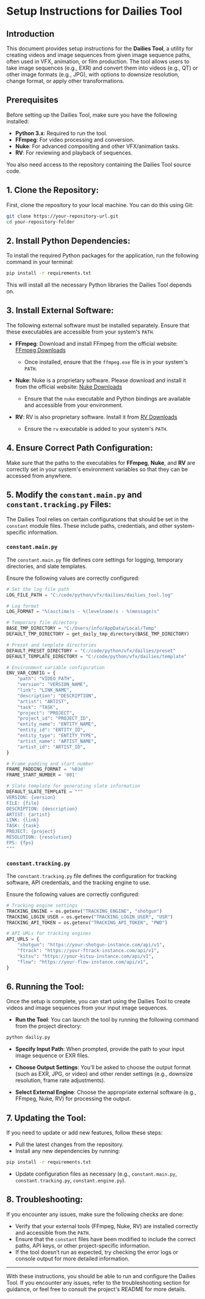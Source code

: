 # Setup Instructions for Dailies Tool

## Introduction
This document provides setup instructions for the **Dailies Tool**, a utility for creating videos and image sequences from given image sequence paths, often used in VFX, animation, or film production. The tool allows users to take image sequences (e.g., EXR) and convert them into videos (e.g., QT) or other image formats (e.g., JPG), with options to downsize resolution, change format, or apply other transformations.

## Prerequisites

Before setting up the Dailies Tool, make sure you have the following installed:

- **Python 3.x**: Required to run the tool.
- **FFmpeg**: For video processing and conversion.
- **Nuke**: For advanced compositing and other VFX/animation tasks.
- **RV**: For reviewing and playback of sequences.

You also need access to the repository containing the Dailies Tool source code.

## 1. **Clone the Repository**:
First, clone the repository to your local machine. You can do this using Git:

```bash
git clone https://your-repository-url.git
cd your-repository-folder
```

## 2. **Install Python Dependencies**:
To install the required Python packages for the application, run the following command in your terminal:

```bash
pip install -r requirements.txt
```

This will install all the necessary Python libraries the Dailies Tool depends on.

## 3. **Install External Software**:
The following external software must be installed separately. Ensure that these executables are accessible from your system's `PATH`.

- **FFmpeg**: Download and install FFmpeg from the official website: [FFmpeg Downloads](https://ffmpeg.org/download.html)
  - Once installed, ensure that the `ffmpeg.exe` file is in your system's `PATH`.

- **Nuke**: Nuke is a proprietary software. Please download and install it from the official website: [Nuke Downloads](https://www.foundry.com/products/nuke)
  - Ensure that the `nuke` executable and Python bindings are available and accessible from your environment.

- **RV**: RV is also proprietary software. Install it from [RV Downloads](https://www.foundry.com/products/rv)
  - Ensure the `rv` executable is added to your system's `PATH`.

## 4. **Ensure Correct Path Configuration**:
Make sure that the paths to the executables for **FFmpeg**, **Nuke**, and **RV** are correctly set in your system's environment variables so that they can be accessed from anywhere.

## 5. **Modify the `constant.main.py` and `constant.tracking.py` Files**:
The Dailies Tool relies on certain configurations that should be set in the `constant` module files. These include paths, credentials, and other system-specific information. 

### `constant.main.py`
The `constant.main.py` file defines core settings for logging, temporary directories, and slate templates.

Ensure the following values are correctly configured:

```python
# Set the log file path
LOG_FILE_PATH = "C:/code/python/vfx/dailies/dailies_tool.log"

# Log format
LOG_FORMAT = "%(asctime)s - %(levelname)s - %(message)s"

# Temporary file directory
BASE_TMP_DIRECTORY = "C:/Users/info/AppData/Local/Temp"
DEFAULT_TMP_DIRECTORY = get_daily_tmp_directory(BASE_TMP_DIRECTORY)

# Preset and template directories
DEFAULT_PRESET_DIRECTORY = "C:/code/python/vfx/dailies/preset"
DEFAULT_TEMPLATE_DIRECTORY = "C:/code/python/vfx/dailies/template"

# Environment variable configuration
ENV_VAR_CONFIG = {
    "path": "VIDEO_PATH",
    "version": "VERSION_NAME",
    "link": "LINK_NAME",
    "description": "DESCRIPTION",
    "artist": "ARTIST",
    "task": "TASK",
    "project": "PROJECT",
    "project_id": "PROJECT_ID",
    "entity_name": "ENTITY_NAME",
    "entity_id": "ENTITY_ID",
    "entity_type": "ENTITY_TYPE",
    "artist_name": "ARTIST_NAME",
    "artist_id": "ARTIST_ID",
}

# Frame padding and start number
FRAME_PADDING_FORMAT = '%03d'
FRAME_START_NUMBER = '001'

# Slate template for generating slate information
DEFAULT_SLATE_TEMPLATE = """
VERSION: {version}
FILE: {file}
DESCRIPTION: {description}
ARTIST: {artist}
LINK: {link}
TASK: {task}
PROJECT: {project}
RESOLUTION: {resolution}
FPS: {fps}
"""
```

### `constant.tracking.py`
The `constant.tracking.py` file defines the configuration for tracking software, API credentials, and the tracking engine to use.

Ensure the following values are correctly configured:

```python
# Tracking engine settings
TRACKING_ENGINE = os.getenv("TRACKING_ENGINE", "shotgun")
TRACKING_LOGIN_USER = os.getenv("TRACKING_LOGIN_USER", "USR")
TRACKING_API_TOKEN = os.getenv("TRACKING_API_TOKEN", "PWD")

# API URLs for tracking engines
API_URLS = {
    "shotgun": "https://your-shotgun-instance.com/api/v1",
    "ftrack": "https://your-ftrack-instance.com/api/v1",
    "kitsu": "https://your-kitsu-instance.com/api/v1",
    "flow": "https://your-flow-instance.com/api/v1",
}

```

## 6. **Running the Tool**:
Once the setup is complete, you can start using the Dailies Tool to create videos and image sequences from your input image sequences.

- **Run the Tool**: You can launch the tool by running the following command from the project directory:

```bash
python dailiy.py
```

- **Specify Input Path**: When prompted, provide the path to your input image sequence or EXR files.

- **Choose Output Settings**: You’ll be asked to choose the output format (such as EXR, JPG, or video) and other render settings (e.g., downsize resolution, frame rate adjustments).

- **Select External Engine**: Choose the appropriate external software (e.g., FFmpeg, Nuke, RV) for processing the output.

## 7. **Updating the Tool**:
If you need to update or add new features, follow these steps:
- Pull the latest changes from the repository.
- Install any new dependencies by running:

```bash
pip install -r requirements.txt
```

- Update configuration files as necessary (e.g., `constant.main.py`, `constant.tracking.py`, `constant.engine.py`).

## 8. **Troubleshooting**:
If you encounter any issues, make sure the following checks are done:

- Verify that your external tools (FFmpeg, Nuke, RV) are installed correctly and accessible from the `PATH`.
- Ensure that the `constant` files have been modified to include the correct paths, API keys, or other project-specific information.
- If the tool doesn’t run as expected, try checking the error logs or console output for more detailed information.

---

With these instructions, you should be able to run and configure the Dailies Tool. If you encounter any issues, refer to the troubleshooting section for guidance, or feel free to consult the project's README for more details.
